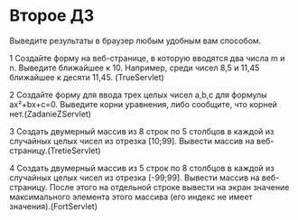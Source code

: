 # Второе ДЗ
Выведите результаты в браузер любым удобным вам способом.

1 Создайте форму на веб-странице, в которую вводятся два числа m и n. Выведите ближайшее к 10. Например, среди чисел 8,5 и 11,45 ближайшее к десяти 11,45. (TrueServlet)

2 Создайте форму для ввода трех целых чисел a,b,c для формулы ax²+bx+c=0. Выведите корни уравнения, либо сообщите, что корней нет.(ZadanieZServlet)

3 Создать двумерный массив из 8 строк по 5 столбцов в каждой из случайных целых чисел из отрезка [10;99]. Вывести массив на веб-страницу.(TretieServlet)

4 Создать двумерный массив из 5 строк по 8 столбцов в каждой из случайных целых чисел из отрезка [-99;99]. Вывести массив на веб-страницу. После этого на отдельной строке вывести на экран значение максимального элемента этого массива (его индекс не имеет значения).(FortServlet)
